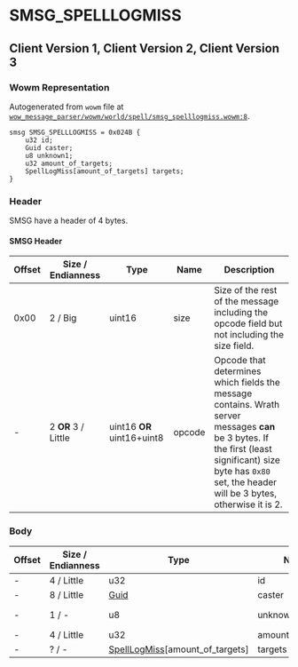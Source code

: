 # SMSG_SPELLLOGMISS

## Client Version 1, Client Version 2, Client Version 3

### Wowm Representation

Autogenerated from `wowm` file at [`wow_message_parser/wowm/world/spell/smsg_spelllogmiss.wowm:8`](https://github.com/gtker/wow_messages/tree/main/wow_message_parser/wowm/world/spell/smsg_spelllogmiss.wowm#L8).
```rust,ignore
smsg SMSG_SPELLLOGMISS = 0x024B {
    u32 id;
    Guid caster;
    u8 unknown1;
    u32 amount_of_targets;
    SpellLogMiss[amount_of_targets] targets;
}
```
### Header

SMSG have a header of 4 bytes.

#### SMSG Header

| Offset | Size / Endianness | Type   | Name   | Description |
| ------ | ----------------- | ------ | ------ | ----------- |
| 0x00   | 2 / Big           | uint16 | size   | Size of the rest of the message including the opcode field but not including the size field.|
| -      | 2 **OR** 3 / Little| uint16 **OR** uint16+uint8 | opcode | Opcode that determines which fields the message contains. Wrath server messages **can** be 3 bytes. If the first (least significant) size byte has `0x80` set, the header will be 3 bytes, otherwise it is 2. |

### Body

| Offset | Size / Endianness | Type | Name | Description | Comment |
| ------ | ----------------- | ---- | ---- | ----------- | ------- |
| - | 4 / Little | u32 | id |  |  |
| - | 8 / Little | [Guid](../types/packed-guid.md) | caster |  |  |
| - | 1 / - | u8 | unknown1 |  | cmangos/mangoszero: can be 0 or 1 |
| - | 4 / Little | u32 | amount_of_targets |  |  |
| - | ? / - | [SpellLogMiss](spelllogmiss.md)[amount_of_targets] | targets |  |  |

